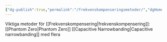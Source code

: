 ```yaml
---
{"dg-publish":true,"permalink":"/frekvenskompenseringsmetoder/","dgHomeLink":true,"dgPassFrontmatter":false}
---
```



Viktiga metoder för [[Frekvenskompensering|frekvenskompensering]]:
[[Phantom Zero|Phantom Zero]]
[[Capacitive Narrowbanding|Capacitive narrowbanding]] 
med flera